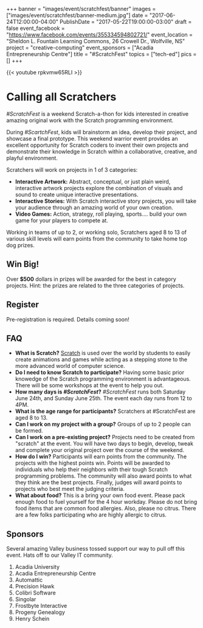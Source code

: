 +++
banner = "images/event/scratchfest/banner"
images = ["images/event/scratchfest/banner-medium.jpg"]
date = "2017-06-24T12:00:00-04:00"
PublishDate = "2017-05-22T19:00:00-03:00"
draft = false
event_facebook = "https://www.facebook.com/events/355334594802721/"
event_location = "Sheldon L. Fountain Learning Commons, 26 Crowell Dr.,  Wolfville, NS"
project = "creative-computing"
event_sponsors = ["Acadia Entrepreneurship Centre"]
title = "#ScratchFest"
topics = ["tech-ed"]
pics = []
+++

{{< youtube rpkvmw65RLI >}}

# Calling all Scratchers

_#ScratchFest_ is a weekend Scratch-a-thon for kids interested in creative amazing original work with the Scratch programming environment.

During _#ScartchFest_, kids will brainstorm an idea, develop their project, and showcase a final prototype.  This weekend warrior event provides an excellent opportunity for Scratch coders to invent their own projects and demonstrate their knowledge in Scratch within a collaborative, creative, and playful environment.

Scratchers will work on projects in 1 of 3 categories:

- **Interactive Artwork:**  Abstract, conceptual, or just plain weird, interactive artwork projects explore the combination of visuals and sound to create unique interactive presentations.
- **Interactive Stories:**  With Scratch interactive story projects, you will take your audience through an amazing world of your own creation. 
- **Video Games:**  Action, strategy, roll playing, sports.... build your own game for your players to compete at.

Working in teams of up to 2, or working solo, Scratchers aged 8 to 13 of various skill levels will earn points from the community to take home top dog prizes.

## Win Big!

Over **$500** dollars in prizes will be awarded for the best in category projects.  Hint: the prizes are related to the three categories of projects.

## Register

Pre-registration is required.  Details coming soon!

## FAQ

- **What is Scratch?**  <a href="https://scratch.mit.edu/" target="_blank">Scratch</a> is used over the world by students to easily create animations and games while acting as a stepping stone to the more advanced world of computer science.
- **Do I need to know Scratch to participate?**  Having some basic prior knowedge of the Scratch programming environment is advantageous.  There will be some workshops at the event to help you out.
- **How many days is _#ScratchFest_?**  _#ScratchFest_ runs both Saturday June 24th, and Sunday June 25th.  The event each day runs from 12 to 4PM.
- **What is the age range for participants?**  Scratchers at #ScratchFest are aged 8 to 13.
- **Can I work on my project with a group?**  Groups of up to 2 people can be formed.
- **Can I work on a pre-existing project?**  Projects need to be created from "scratch" at the event.  You will have two days to begin, develop, tweak and complete your original project over the course of the weekend.
- **How do I win?**  Participants will earn points from the community.  The projects with the highest points win.  Points will be awarded to individuals who help their neighbors with their tough Scratch programming problems.  The community will also award points to what they think are the best projects.  Finally, judges will award points to projects who best meet the judging criteria.
- **What about food?**  This is a bring your own food event.  Please pack enough food to fuel yourself for the 4 hour workday.  Please do not bring food items that are common food allergies.  Also, please no citrus.  There are a few folks participating who are highly allergic to citrus. 

## Sponsors

Several amazing Valley business tossed support our way to pull off this event.  Hats off to our Valley IT community.

1. Acadia University
1. Acadia Entrepreneurship Centre
1. Automattic 
1. Precision Hawk
1. Colibri Software
1. Singolar
1. Frostbyte Interactive
1. Progeny Genealogy
1. Henry Schein


